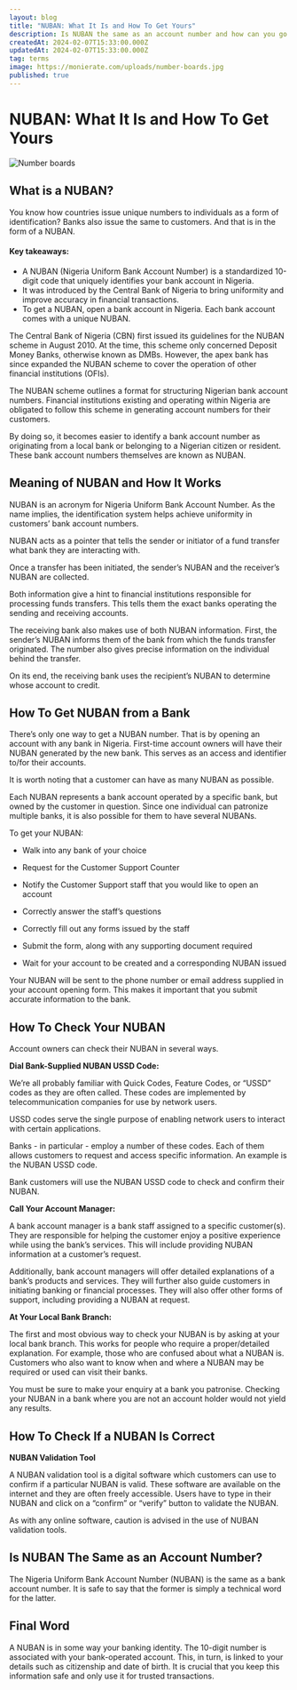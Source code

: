 ```yaml
---
layout: blog
title: "NUBAN: What It Is and How To Get Yours"
description: Is NUBAN the same as an account number and how can you go about getting yours? Find out all about it in this article.
createdAt: 2024-02-07T15:33:00.000Z
updatedAt: 2024-02-07T15:33:00.000Z
tag: terms
image: https://monierate.com/uploads/number-boards.jpg
published: true
---
```

# NUBAN: What It Is and How To Get Yours
![Number boards](https://monierate.com/uploads/number-boards.jpg)

## What is a NUBAN?
You know how countries issue unique numbers to individuals as a form of identification? Banks also issue the same to customers. And that is in the form of a NUBAN. 

#### Key takeaways:
* A NUBAN (Nigeria Uniform Bank Account Number) is a standardized
   10-digit code that uniquely identifies your bank account in Nigeria. 
 * It was introduced by the Central Bank of Nigeria to bring uniformity
   and improve accuracy in financial transactions.
* To get a NUBAN, open a bank account in Nigeria. Each bank account
   comes with a unique NUBAN.

The Central Bank of Nigeria (CBN) first issued its guidelines for the NUBAN scheme in August 2010. At the time, this scheme only concerned Deposit Money Banks, otherwise known as DMBs. However, the apex bank has since expanded the NUBAN scheme to cover the operation of other financial institutions (OFIs). 

The NUBAN scheme outlines a format for structuring Nigerian bank account numbers. Financial institutions existing and operating within Nigeria are obligated to follow this scheme in generating account numbers for their customers. 

By doing so, it becomes easier to identify a bank account number as originating from a local bank or belonging to a Nigerian citizen or resident. These bank account numbers themselves are known as NUBAN.


## Meaning of NUBAN and How It Works

NUBAN is an acronym for Nigeria Uniform Bank Account Number. As the name implies, the identification system helps achieve uniformity in customers’ bank account numbers. 

NUBAN acts as a pointer that tells the sender or initiator of a fund transfer what bank they are interacting with. 

Once a transfer has been initiated, the sender’s NUBAN and the receiver’s NUBAN are collected. 

Both information give a hint to financial institutions responsible for processing funds transfers. This tells them the exact banks operating the sending and receiving accounts. 

The receiving bank also makes use of both NUBAN information. First, the sender’s NUBAN informs them of the bank from which the funds transfer originated. The number also gives precise information on the individual behind the transfer. 

On its end, the receiving bank uses the recipient’s NUBAN to determine whose account to credit. 


## How To Get NUBAN from a Bank

There’s only one way to get a NUBAN number. That is by opening an account with any bank in Nigeria. First-time account owners will have their NUBAN generated by the new bank. This serves as an access and identifier to/for their accounts. 

It is worth noting that a customer can have as many NUBAN as possible. 

Each NUBAN represents a bank account operated by a specific bank, but owned by the customer in question. Since one individual can patronize multiple banks, it is also possible for them to have several NUBANs.  

To get your NUBAN:

- Walk into any bank of your choice

- Request for the Customer Support Counter

- Notify the Customer Support staff that you would like to open an account 

- Correctly answer the staff’s questions 

- Correctly fill out any forms issued by the staff

- Submit the form, along with any supporting document required

- Wait for your account to be created and a corresponding NUBAN issued

Your NUBAN will be sent to the phone number or email address supplied in your account opening form. This makes it important that you submit accurate information to the bank. 


## How To Check Your NUBAN 

Account owners can check their NUBAN in several ways. 

**Dial Bank-Supplied NUBAN USSD Code:**

We’re all probably familiar with Quick Codes, Feature Codes, or  “USSD” codes as they are often called. These codes are implemented by telecommunication companies for use by network users. 

USSD codes serve the single purpose of enabling network users to interact with certain applications. 

Banks - in particular - employ a number of these codes. Each of them allows customers to request and access specific information. An example is the NUBAN USSD code. 

Bank customers will use the NUBAN USSD code to check and confirm their NUBAN.

**Call Your Account Manager:**

A bank account manager is a bank staff assigned to a specific customer(s). They are responsible for helping the customer enjoy a positive experience while using the bank’s services. This will include providing NUBAN information at a customer’s request. 

Additionally, bank account managers will offer detailed explanations of a bank’s products and services. They will further also guide customers in initiating banking or financial processes. They will also offer other forms of support, including providing a NUBAN at request.  

**At Your Local Bank Branch:**

The first and most obvious way to check your NUBAN is by asking at your local bank branch. This works for people who require a proper/detailed explanation. For example, those who are confused about what a NUBAN is. Customers who also want to know when and where a NUBAN may be required or used can visit their banks. 

You must be sure to make your enquiry at a bank you patronise. Checking your NUBAN in a bank where you are not an account holder would not yield any results. 


## How To Check If a NUBAN Is Correct

**NUBAN Validation Tool**

A NUBAN validation tool is a digital software which customers can use to confirm if a particular NUBAN is valid. These software are available on the internet and they are often freely accessible. Users have to type in their NUBAN and click on a “confirm” or “verify” button to validate the NUBAN.  

As with any online software, caution is advised in the use of NUBAN validation tools. 


## Is NUBAN The Same as an Account Number?

The Nigeria Uniform Bank Account Number (NUBAN) is the same as a bank account number. It is safe to say that the former is simply a technical word for the latter. 

## Final Word

A NUBAN is in some way your banking identity. The 10-digit number is associated with your bank-operated account. This, in turn, is linked to your details such as citizenship and date of birth. It is crucial that you keep this information safe and only use it for trusted transactions.
